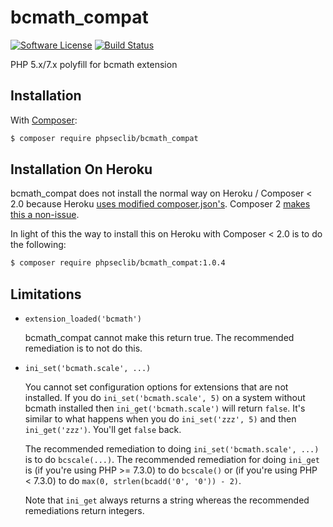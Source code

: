 # bcmath_compat

[![Software License][ico-license]](LICENSE.md)
[![Build Status][ico-travis]][link-travis]

PHP 5.x/7.x polyfill for bcmath extension

## Installation

With [Composer](https://getcomposer.org/):

```bash
$ composer require phpseclib/bcmath_compat
```

## Installation On Heroku

bcmath_compat does not install the normal way on Heroku / Composer < 2.0 because Heroku [uses modified composer.json's](https://github.com/phpseclib/bcmath_compat/issues/1#issuecomment-573112000). Composer 2 [makes this a non-issue](https://github.com/phpseclib/bcmath_compat/issues/1#issuecomment-618951036).

In light of this the way to install this on Heroku with Composer < 2.0 is to do the following:

```bash
$ composer require phpseclib/bcmath_compat:1.0.4
```

## Limitations

- `extension_loaded('bcmath')`

  bcmath_compat cannot make this return true. The recommended remediation is to not do this.

- `ini_set('bcmath.scale', ...)`

  You cannot set configuration options for extensions that are not installed. If you do `ini_set('bcmath.scale', 5)` on a system without bcmath installed then `ini_get('bcmath.scale')` will return `false`. It's similar to what happens when you do `ini_set('zzz', 5)` and then `ini_get('zzz')`. You'll get `false` back.

  The recommended remediation to doing `ini_set('bcmath.scale', ...)` is to do `bcscale(...)`. The recommended remediation for doing `ini_get` is (if you're using PHP >= 7.3.0) to do `bcscale()` or (if you're using PHP < 7.3.0) to do `max(0, strlen(bcadd('0', '0')) - 2)`.

  Note that `ini_get` always returns a string whereas the recommended remediations return integers.

[ico-version]: https://img.shields.io/packagist/v/phpseclib/bcmath_compat.svg?style=flat-square
[ico-license]: https://img.shields.io/badge/license-MIT-brightgreen.svg?style=flat-square
[ico-travis]: https://img.shields.io/travis/phpseclib/bcmath_compat/master.svg?style=flat-square
[ico-scrutinizer]: https://img.shields.io/scrutinizer/coverage/g/phpseclib/bcmath_compat.svg?style=flat-square
[ico-code-quality]: https://img.shields.io/scrutinizer/g/phpseclib/bcmath_compat.svg?style=flat-square
[ico-downloads]: https://img.shields.io/packagist/dt/phpseclib/bcmath_compat.svg?style=flat-square

[link-packagist]: https://packagist.org/packages/phpseclib/bcmath_compat
[link-travis]: https://travis-ci.org/phpseclib/bcmath_compat
[link-scrutinizer]: https://scrutinizer-ci.com/g/phpseclib/bcmath_compat/code-structure
[link-code-quality]: https://scrutinizer-ci.com/g/phpseclib/bcmath_compat
[link-downloads]: https://packagist.org/packages/phpseclib/bcmath_compat

